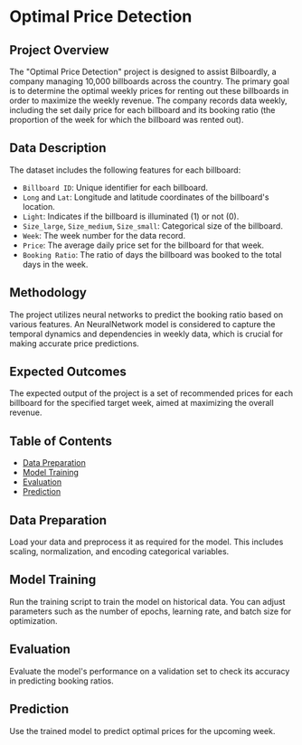 # Optimal Price Detection

## Project Overview
The "Optimal Price Detection" project is designed to assist Bilboardly, a company managing 10,000 billboards across the country. The primary goal is to determine the optimal weekly prices for renting out these billboards in order to maximize the weekly revenue. The company records data weekly, including the set daily price for each billboard and its booking ratio (the proportion of the week for which the billboard was rented out).

## Data Description
The dataset includes the following features for each billboard:
- `Billboard ID`: Unique identifier for each billboard.
- `Long` and `Lat`: Longitude and latitude coordinates of the billboard's location.
- `Light`: Indicates if the billboard is illuminated (1) or not (0).
- `Size_large`, `Size_medium`, `Size_small`: Categorical size of the billboard.
- `Week`: The week number for the data record.
- `Price`: The average daily price set for the billboard for that week.
- `Booking Ratio`: The ratio of days the billboard was booked to the total days in the week.

## Methodology
The project utilizes neural networks to predict the booking ratio based on various features. An NeuralNetwork model is considered to capture the temporal dynamics and dependencies in weekly data, which is crucial for making accurate price predictions.

## Expected Outcomes
The expected output of the project is a set of recommended prices for each billboard for the specified target week, aimed at maximizing the overall revenue.


## Table of Contents

- [Data Preparation](#1)
- [Model Training](#2)
- [Evaluation](#3)
- [Prediction](#4)

## Data Preparation
Load your data and preprocess it as required for the model. This includes scaling, normalization, and encoding categorical variables.

## Model Training
Run the training script to train the model on historical data. You can adjust parameters such as the number of epochs, learning rate, and batch size for optimization.

## Evaluation
Evaluate the model's performance on a validation set to check its accuracy in predicting booking ratios.

## Prediction
Use the trained model to predict optimal prices for the upcoming week.
